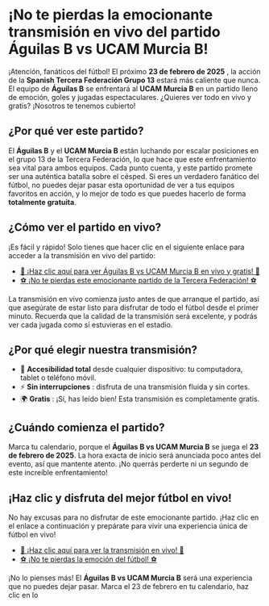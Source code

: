 # ¡No te pierdas la emocionante transmisión en vivo del partido Águilas B vs UCAM Murcia B!

¡Atención, fanáticos del fútbol! El próximo **23 de febrero de 2025** , la acción de la **Spanish Tercera Federación Grupo 13** estará más caliente que nunca. El equipo de **Águilas B** se enfrentará al **UCAM Murcia B** en un partido lleno de emoción, goles y jugadas espectaculares. ¿Quieres ver todo en vivo y gratis? ¡Nosotros te tenemos cubierto!

## ¿Por qué ver este partido?

El **Águilas B** y el **UCAM Murcia B** están luchando por escalar posiciones en el grupo 13 de la Tercera Federación, lo que hace que este enfrentamiento sea vital para ambos equipos. Cada punto cuenta, y este partido promete ser una auténtica batalla sobre el césped. Si eres un verdadero fanático del fútbol, no puedes dejar pasar esta oportunidad de ver a tus equipos favoritos en acción, y lo mejor de todo es que puedes hacerlo de forma **totalmente gratuita**.

## ¿Cómo ver el partido en vivo?

¡Es fácil y rápido! Solo tienes que hacer clic en el siguiente enlace para acceder a la transmisión en vivo del partido:

- [🔴 ¡Haz clic aquí para ver Águilas B vs UCAM Murcia B en vivo y gratis! 🔴](https://tinyurl.com/livestreamfreeo?st=%C3%81guilas+B+vs+UCAM+Murcia+B&si=gh)
- [⚽ ¡No te pierdas este emocionante partido de la Tercera Federación! ⚽](https://tinyurl.com/livestreamfreeo?st=%C3%81guilas+B+vs+UCAM+Murcia+B&si=gh)

La transmisión en vivo comienza justo antes de que arranque el partido, así que asegúrate de estar listo para disfrutar de todo el fútbol desde el primer minuto. Recuerda que la calidad de la transmisión será excelente, y podrás ver cada jugada como si estuvieras en el estadio.

## ¿Por qué elegir nuestra transmisión?

- 📱 **Accesibilidad total** desde cualquier dispositivo: tu computadora, tablet o teléfono móvil.
- ⚡ **Sin interrupciones** : disfruta de una transmisión fluida y sin cortes.
- 🌍 **Gratis** : ¡Sí, has leído bien! Esta transmisión es completamente gratis.

## ¿Cuándo comienza el partido?

Marca tu calendario, porque el **Águilas B vs UCAM Murcia B** se juega el **23 de febrero de 2025**. La hora exacta de inicio será anunciada poco antes del evento, así que mantente atento. ¡No querrás perderte ni un segundo de este increíble enfrentamiento!

## ¡Haz clic y disfruta del mejor fútbol en vivo!

No hay excusas para no disfrutar de este emocionante partido. ¡Haz clic en el enlace a continuación y prepárate para vivir una experiencia única de fútbol en vivo!

- [🎥 ¡Haz clic aquí para ver la transmisión en vivo! 🎥](https://tinyurl.com/livestreamfreeo?st=%C3%81guilas+B+vs+UCAM+Murcia+B&si=gh)
- [⚽ ¡No te pierdas la emoción del fútbol! ⚽](https://tinyurl.com/livestreamfreeo?st=%C3%81guilas+B+vs+UCAM+Murcia+B&si=gh)

¡No lo pienses más! El **Águilas B vs UCAM Murcia B** será una experiencia que no puedes dejar pasar. Marca el 23 de febrero en tu calendario, haz clic en lo
